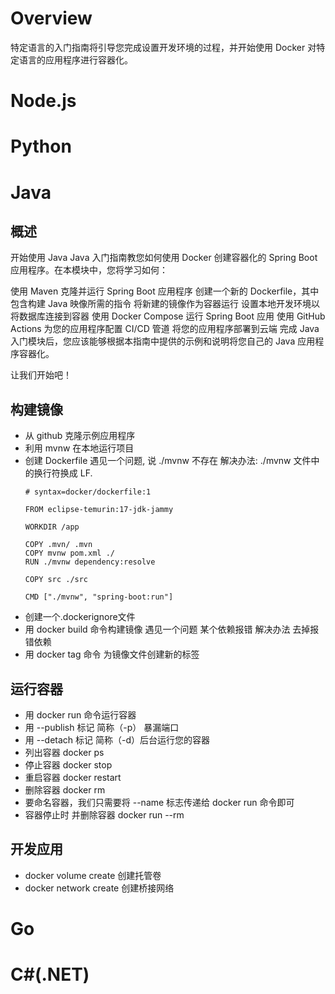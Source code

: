 # Overview
特定语言的入门指南将引导您完成设置开发环境的过程，并开始使用 Docker 对特定语言的应用程序进行容器化。

# Node.js

# Python

# Java
## 概述
开始使用 Java
Java 入门指南教您如何使用 Docker 创建容器化的 Spring Boot 应用程序。在本模块中，您将学习如何：

使用 Maven 克隆并运行 Spring Boot 应用程序
创建一个新的 Dockerfile，其中包含构建 Java 映像所需的指令
将新建的镜像作为容器运行
设置本地开发环境以将数据库连接到容器
使用 Docker Compose 运行 Spring Boot 应用
使用 GitHub Actions 为您的应用程序配置 CI/CD 管道
将您的应用程序部署到云端
完成 Java 入门模块后，您应该能够根据本指南中提供的示例和说明将您自己的 Java 应用程序容器化。

让我们开始吧！
## 构建镜像
* 从 github 克隆示例应用程序
* 利用 mvnw 在本地运行项目
* 创建 Dockerfile 遇见一个问题, 说 ./mvnw 不存在 解决办法: ./mvnw 文件中的换行符换成 LF.
  ```
  # syntax=docker/dockerfile:1

  FROM eclipse-temurin:17-jdk-jammy

  WORKDIR /app

  COPY .mvn/ .mvn
  COPY mvnw pom.xml ./
  RUN ./mvnw dependency:resolve

  COPY src ./src

  CMD ["./mvnw", "spring-boot:run"]
  ```
* 创建一个.dockerignore文件
* 用 docker build 命令构建镜像 遇见一个问题 某个依赖报错 解决办法 去掉报错依赖
* 用 docker tag 命令 为镜像文件创建新的标签

## 运行容器
* 用 docker run 命令运行容器
* 用 --publish 标记 简称（-p） 暴漏端口
* 用 --detach 标记 简称（-d）后台运行您的容器
* 列出容器 docker ps
* 停止容器 docker stop
* 重启容器 docker restart
* 删除容器 docker rm
* 要命名容器，我们只需要将 --name 标志传递给 docker run 命令即可
* 容器停止时 并删除容器 docker run --rm

## 开发应用
* docker volume create 创建托管卷
* docker network create 创建桥接网络

# Go

# C#(.NET)